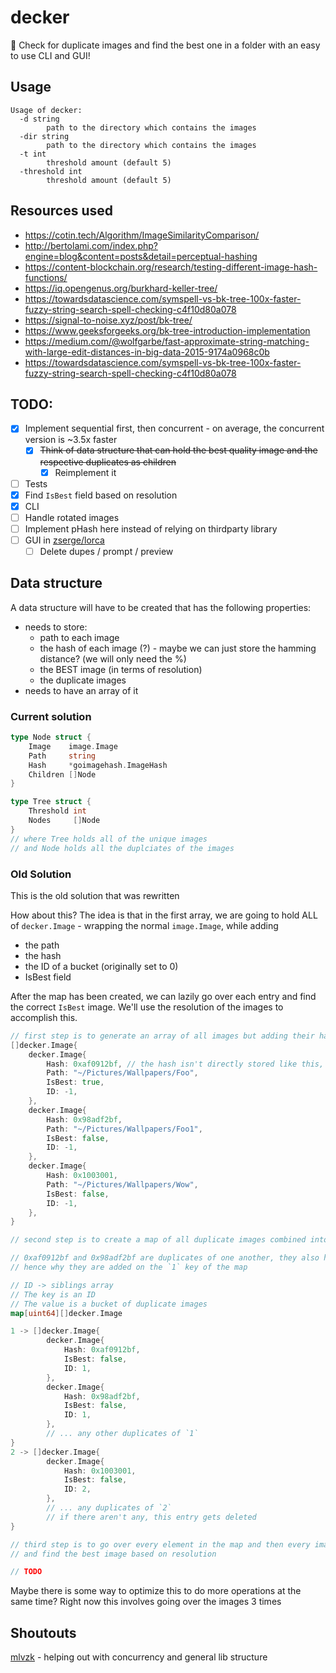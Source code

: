 # decker

👯 Check for duplicate images and find the best one in a folder with an easy to use CLI and GUI!

## Usage

```console
Usage of decker:
  -d string
        path to the directory which contains the images
  -dir string
        path to the directory which contains the images
  -t int
        threshold amount (default 5)
  -threshold int
        threshold amount (default 5)

```

## Resources used

- https://cotin.tech/Algorithm/ImageSimilarityComparison/
- http://bertolami.com/index.php?engine=blog&content=posts&detail=perceptual-hashing
- https://content-blockchain.org/research/testing-different-image-hash-functions/
- https://iq.opengenus.org/burkhard-keller-tree/
- https://towardsdatascience.com/symspell-vs-bk-tree-100x-faster-fuzzy-string-search-spell-checking-c4f10d80a078
- https://signal-to-noise.xyz/post/bk-tree/
- https://www.geeksforgeeks.org/bk-tree-introduction-implementation
- https://medium.com/@wolfgarbe/fast-approximate-string-matching-with-large-edit-distances-in-big-data-2015-9174a0968c0b
- https://towardsdatascience.com/symspell-vs-bk-tree-100x-faster-fuzzy-string-search-spell-checking-c4f10d80a078

## TODO:

- [x] Implement sequential first, then concurrent - on average, the concurrent version is ~3.5x faster
  - [x] ~~Think of data structure that can hold the best quality image and the respective duplicates as children~~
    - [x] Reimplement it
- [ ] Tests
- [x] Find `IsBest` field based on resolution
- [x] CLI
- [ ] Handle rotated images
- [ ] Implement pHash here instead of relying on thirdparty library
- [ ] GUI in [zserge/lorca](https://github.com/zserge/lorca)
  - [ ] Delete dupes / prompt / preview

## Data structure

A data structure will have to be created that has the following properties:

- needs to store:
  - path to each image
  - the hash of each image (?) - maybe we can just store the hamming distance? (we will only need the %)
  - the BEST image (in terms of resolution)
  - the duplicate images
- needs to have an array of it

### Current solution

```go
type Node struct {
	Image    image.Image
	Path     string
	Hash     *goimagehash.ImageHash
	Children []Node
}

type Tree struct {
	Threshold int
	Nodes     []Node
}
// where Tree holds all of the unique images
// and Node holds all the duplciates of the images
```

### Old Solution

This is the old solution that was rewritten

How about this?
The idea is that in the first array, we are going to hold
ALL of `decker.Image` - wrapping the normal `image.Image`, while adding

- the path
- the hash
- the ID of a bucket (originally set to 0)
- IsBest field

After the map has been created, we can lazily go over each entry and find the correct `IsBest` image.
We'll use the resolution of the images to accomplish this.

```go
// first step is to generate an array of all images but adding their hash and path as well
[]decker.Image{
    decker.Image{
        Hash: 0xaf0912bf, // the hash isn't directly stored like this, it's stored in the goimagehash struct, which has a field `.hash`
        Path: "~/Pictures/Wallpapers/Foo",
        IsBest: true,
        ID: -1,
    },
    decker.Image{
        Hash: 0x98adf2bf,
        Path: "~/Pictures/Wallpapers/Foo1",
        IsBest: false,
        ID: -1,
    },
    decker.Image{
        Hash: 0x1003001,
        Path: "~/Pictures/Wallpapers/Wow",
        IsBest: false,
        ID: -1,
    },
}

// second step is to create a map of all duplicate images combined into an array

// 0xaf0912bf and 0x98adf2bf are duplicates of one another, they also have the same ID
// hence why they are added on the `1` key of the map

// ID -> siblings array
// The key is an ID
// The value is a bucket of duplicate images
map[uint64][]decker.Image

1 -> []decker.Image{
        decker.Image{
            Hash: 0xaf0912bf,
            IsBest: false,
            ID: 1,
        },
        decker.Image{
            Hash: 0x98adf2bf,
            IsBest: false,
            ID: 1,
        },
        // ... any other duplicates of `1`
}
2 -> []decker.Image{
        decker.Image{
            Hash: 0x1003001,
            IsBest: false,
            ID: 2,
        },
        // ... any duplicates of `2`
        // if there aren't any, this entry gets deleted
}

// third step is to go over every element in the map and then every image
// and find the best image based on resolution

// TODO
```

Maybe there is some way to optimize this to do more operations at the same time? Right now this involves going over the images 3 times

## Shoutouts

[mlvzk](http://github.com/mlvzk/) - helping out with concurrency and general lib structure
